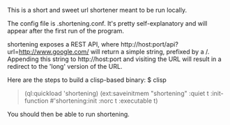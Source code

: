 This is a short and sweet url shortener meant to be run locally.

The config file is .shortening.conf. It's pretty self-explanatory and will appear after the first
run of the program.

shortening exposes a REST API, where http://host:port/api?url=http://www.google.com/ will return a
simple string, prefixed by a /. Appending this string to http://host:port and visiting the URL will
result in a redirect to the 'long' version of the URL.

Here are the steps to build a clisp-based binary:
$ clisp
> (ql:quickload 'shortening)
> (ext:saveinitmem "shortening" :quiet t :init-function #'shortening:init :norc t :executable t)

You should then be able to run shortening.
